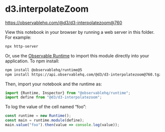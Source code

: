 # d3.interpolateZoom

https://observablehq.com/@d3/d3-interpolatezoom@760

View this notebook in your browser by running a web server in this folder. For
example:

~~~sh
npx http-server
~~~

Or, use the [Observable Runtime](https://github.com/observablehq/runtime) to
import this module directly into your application. To npm install:

~~~sh
npm install @observablehq/runtime@5
npm install https://api.observablehq.com/@d3/d3-interpolatezoom@760.tgz?v=3
~~~

Then, import your notebook and the runtime as:

~~~js
import {Runtime, Inspector} from "@observablehq/runtime";
import define from "@d3/d3-interpolatezoom";
~~~

To log the value of the cell named “foo”:

~~~js
const runtime = new Runtime();
const main = runtime.module(define);
main.value("foo").then(value => console.log(value));
~~~
